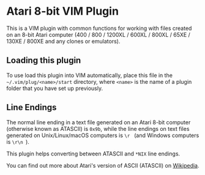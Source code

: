 # Atari 8-bit VIM Plugin #

This is a VIM plugin with common functions for working with files created on
an 8-bit Atari computer (400 / 800 / 1200XL / 600XL / 800XL / 65XE / 130XE /
800XE and any clones or emulators).

## Loading this plugin ##
To use load this plugin into VIM automatically, place this file in the
`~/.vim/plug/<name>/start` directory, where `<name>` is the name of a plugin
folder that you have set up previously.

## Line Endings ##
The normal line ending in a text file generated on an Atari 8-bit computer
(otherwise known as ATASCII) is `0x9b`, while the line endings on text files
generated on Unix/Linux/macOS computers is `\r ` (and Windows computers is
`\r\n `).

This plugin helps converting between ATASCII and `*NIX` line endings.

You can find out more about Atari's version of ASCII (ATASCII) on
[Wikipedia](https://en.wikipedia.org/wiki/ATASCII).


